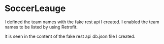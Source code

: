 # SoccerLeauge
I defined the team names with the fake rest api I created. I enabled the team names to be listed by using Retrofit.

It is seen in the content of the fake rest api db.json file I created.


